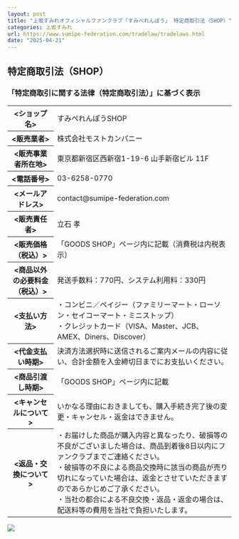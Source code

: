 ```yaml
---
layout: post
title: "上坂すみれオフィシャルファンクラブ「すみぺれんぽう」 特定商取引法（SHOP）"
categories: 上坂すみれ
url: https://www.sumipe-federation.com/tradelaw/tradelaws.html
date: "2025-04-21"
---
```


<div class="inner inner-p40 bg-default">
<div class="clear pt20">
<h2 class="txt-primary font30 ac mb40 pt10">特定商取引法（SHOP）</h2>
</div>
<h3 class="ac">「特定商取引に関する法律（特定商取引法）」に基づく表示</h3>
<table class="thhold thhold-w200">
<tbody><tr>
<th scope="row">&lt;ショップ名&gt;</th>
<td>すみぺれんぽうSHOP</td>
</tr>
<tr>
<th scope="row">&lt;販売業者&gt;</th>
<td>株式会社モストカンパニー</td>
</tr>
<tr>
<th scope="row">&lt;販売事業者所在地&gt;</th>
<td>東京都新宿区西新宿1-19-6 山手新宿ビル 11F</td>
</tr>
<tr>
<th scope="row">&lt;電話番号&gt;</th>
<td>03-6258-0770</td>
</tr>
<tr>
<th scope="row">&lt;メールアドレス&gt;</th>
<td>contact@sumipe-federation.com</td>
</tr>
<tr>
<th scope="row">&lt;販売責任者&gt;</th>
<td>立石 孝</td>
</tr>
<tr>
<th scope="row">&lt;販売価格（税込）&gt;</th>
<td>「GOODS SHOP」ページ内に記載（消費税は内税表示）</td>
</tr>
<tr>
<th scope="row">&lt;商品以外の必要料金（税込）&gt;</th>
<!-- <td>発送手数料：0円、システム利用料：0円、振込み手数料（郵便振込のみ）</td> -->
<td>発送手数料：770円、システム利用料：330円</td>
</tr>
<tr>
<th scope="row">&lt;支払い方法&gt;</th>
<td>
・コンビニ／ペイジー（ファミリーマート・ローソン・セイコーマート・ミニストップ）<br>
・クレジットカード（VISA、Master、JCB、AMEX、Diners、Discover）</td>
</tr>
<tr>
<th scope="row">&lt;代金支払い時期&gt;</th>
<td>決済方法選択時に送信されるご案内メールの内容に従い、合計金額を入金締切日までにお支払いください。</td>
</tr>
<tr>
<th scope="row">&lt;商品引渡し時期&gt;</th>
<td>「GOODS SHOP」ページ内に記載</td>
</tr>
<tr>
<th scope="row">&lt;キャンセルについて&gt;</th>
<td>いかなる理由におきましても、購入手続き完了後の変更・キャンセル・返金はできません。</td>
</tr>
<tr>
<th scope="row">&lt;返品・交換について&gt;</th>
<td>・お届けした商品が購入内容と異なったり、破損等の不良がございました場合は、商品到着後8日以内にファンクラブまでご連絡ください。<br>
・破損等の不良による商品交換時に該当の商品が売り切れになっていた場合は、返金とさせていただきますのであらかじめご了承ください。<br>
・当社の都合による不良交換・返品・返金の場合は、配送料等の費用を当社で負担いたします。</td>
</tr>
</tbody></table>
<!-- <div class="ac inner">
<a href="javascript:window.open('about:blank','_self').close()" class="btn btn-primary">閉じる</a>
</div> -->
<img src="/img/square_pc.png" class="square-top-right">
</div>